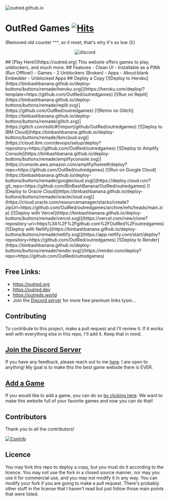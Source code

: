 ![outred.github.io](https://socialify.git.ci/OutRed/outredgames/image?description=1&font=Inter&forks=1&issues=1&language=1&name=1&owner=1&pattern=Circuit%20Board&pulls=1&stargazers=1&theme=Dark)

# OutRed Games [![Hits](https://hits.seeyoufarm.com/api/count/incr/badge.svg?url=https%3A%2F%2Fgithub.com%2FOutRed%2Foutredgames&count_bg=%2379C83D&title_bg=%23555555&icon=&icon_color=%23E7E7E7&title=Repo+Visits&edge_flat=false)](https://hits.seeyoufarm.com)
(Removed old counter ^^^, so it reset, that's why it's so low 😔)
<p align="center"><img src="https://invidget.switchblade.xyz/PBmrGy8EPh?theme=dark)]([https://discord.gg/PBmrGy8EPh](https://discord.gg/PBmrGy8EPh)" alt="discord"></img></p>
## [Play Here!](https://outred.org)
This website offers games to play, unblockers, and much more.
## Features
- Clean UI
- Installable as a PWA (Run Offline!)
- Games
- 2 Unblockers (Broken)
- Apps
- About:blank Embedder
- Unblocked Apps
## Deploy a Copy
[![Deploy to Heroku](https://binbashbanana.github.io/deploy-buttons/buttons/remade/heroku.svg)](https://heroku.com/deploy/?template=https://github.com/OutRed/outredgames)
[![Run on Replit](https://binbashbanana.github.io/deploy-buttons/buttons/remade/replit.svg)](https://github.com/OutRed/outredgames)
[![Remix on Glitch](https://binbashbanana.github.io/deploy-buttons/buttons/remade/glitch.svg)](https://glitch.com/edit/#!/import/github/OutRed/outredgames)
[![Deploy to IBM Cloud](https://binbashbanana.github.io/deploy-buttons/buttons/remade/ibmcloud.svg)](https://cloud.ibm.com/devops/setup/deploy?repository=https://github.com/OutRed/outredgames)
[![Deploy to Amplify Console](https://binbashbanana.github.io/deploy-buttons/buttons/remade/amplifyconsole.svg)](https://console.aws.amazon.com/amplify/home#/deploy?repo=https://github.com/OutRed/outredgames)
[![Run on Google Cloud](https://binbashbanana.github.io/deploy-buttons/buttons/remade/googlecloud.svg)](https://deploy.cloud.run/?git_repo=https://github.com/BinBashBanana/OutRed/outredgames)
[![Deploy to Oracle Cloud](https://binbashbanana.github.io/deploy-buttons/buttons/remade/oraclecloud.svg)](https://cloud.oracle.com/resourcemanager/stacks/create?zipUrl=https://github.com/OutRed/outredgames/archive/refs/heads/main.zip)
[![Deploy with Vercel](https://binbashbanana.github.io/deploy-buttons/buttons/remade/vercel.svg)](https://vercel.com/new/clone?repository-url=https%3A%2F%2Fgithub.com%2FOutRed%2Foutredgames) 
[![Deploy with Netlify](https://binbashbanana.github.io/deploy-buttons/buttons/remade/netlify.svg)](https://app.netlify.com/start/deploy?repository=https://github.com/OutRed/outredgames)
[![Deploy to Render](https://binbashbanana.github.io/deploy-buttons/buttons/remade/render.svg)](https://render.com/deploy?repo=https://github.com/OutRed/outredgames)

## Free Links:
- https://outred.org
- https://outred.dev
- https://outreds.world
- Join the [Discord server](https://discord.gg/89NGVfR7ja) for more free premium links tysm...

## Contributing
To contribute to this project, make a pull request and I'll review it. If it works well with everything else in this repo, I'll add it. Keep that in mind.
## [Join the Discord Server](https://discord.gg/s8Z4tsExcd)

If you have any feedback, please reach out to me [here](https://github.com/OutRed/outredgames/discussions/17). I are open to anything! My goal is to make this the best game website there is EVER.


## [Add a Game](https://github.com/OutRed/outredgames/discussions/15)
If you would like to add a game, you can do so [by clicking here](https://github.com/OutRed/outred.github.io/discussions/15). We want to make this website full of your favorite games and now you can do that! 

## Contributors

Thank you to all the contributors!

[![Contrib](https://contrib.rocks/image?repo=OutRed/outredgames#)](https://github.com/OutRed/outredgames/graphs/contributors)

## Licence
You may fork this repo to deploy a copy, but you must do it according to the licence. You may not use the fork in a closed source manner, nor may you use it for commercial use, and you may not modify it in any way. You can modify your fork if you are going to make a pull request. There's probably other stuff in the license that I haven't read but just follow those main points that were listed.

